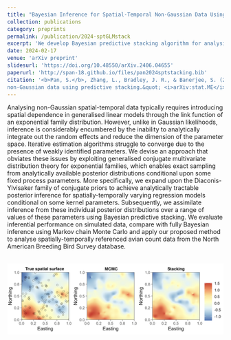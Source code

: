 ```yaml
---
title: "Bayesian Inference for Spatial-Temporal Non-Gaussian Data Using Predictive Stacking"
collection: publications
category: preprints
permalink: /publication/2024-sptGLMstack
excerpt: 'We develop Bayesian predictive stacking algorithm for analysis of non-Gaussian geospatial data.'
date: 2024-02-17
venue: 'arXiv preprint'
slidesurl: 'https://doi.org/10.48550/arXiv.2406.04655'
paperurl: 'http://span-18.github.io/files/pan2024sptstacking.bib'
citation: '<b>Pan, S.</b>, Zhang, L., Bradley, J. R., & Banerjee, S. (2024). &quot;Bayesian inference for spatial-temporal
non-Gaussian data using predictive stacking.&quot; <i>arXiv:stat.ME</i>.'
---
```


Analysing non-Gaussian spatial-temporal data typically requires introducing spatial dependence in generalised linear models through the link function of an exponential family distribution. However, unlike in Gaussian likelihoods, inference is considerably encumbered by the inability to analytically integrate out the random effects and reduce the dimension of the parameter space. Iterative estimation algorithms struggle to converge due to the presence of weakly identified parameters. We devise an approach that obviates these issues by exploiting generalised conjugate multivariate distribution theory for exponential families, which enables exact sampling from analytically available posterior distributions conditional upon some fixed process parameters. More specifically, we expand upon the Diaconis-Ylvisaker family of conjugate priors to achieve analytically tractable posterior inference for spatially-temporally varying regression models conditional on some kernel parameters. Subsequently, we assimilate inference from these individual posterior distributions over a range of values of these parameters using Bayesian predictive stacking. We evaluate inferential performance on simulated data, compare with fully Bayesian inference using Markov chain Monte Carlo and apply our proposed method to analyse spatially-temporally referenced avian count data from the North American Breeding Bird Survey database.

<br/><img src='/images/surfaceplots.png'>

